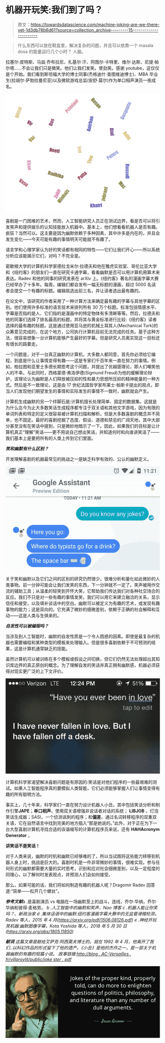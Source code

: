 # 机器开玩笑:我们到了吗？

> 原文：<https://towardsdatascience.com/machine-joking-are-we-there-yet-1d3db78b6d61?source=collection_archive---------15----------------------->

> 什么东西可以放在鞋盒里，解决复杂的问题，并且可以依靠一个 masala dosa 的能量运行几个小时？
> 人脑。

拉塞尔·皮特斯、马兹·乔布拉尼、扎基尔·汗、阿图尔·卡特里、维尔·达斯、尼提·帕尔塔……不会让我们只是微笑。他们让我们发笑。使劲笑。感谢 youtube，这仅仅是个开始。我们看到斯坦福大学的博士同事(杰格迪什·查图维迪博士)、MBA 毕业生(拉胡尔·萨勃拉曼尼亚)以及微软游戏总监(安舒·莫尔)作为单口相声演员一夜成名。

![](img/51f750a0cd65eb8226fe00df6f9dabf5.png)

喜剧是一门困难的艺术，然而，人工智能研究人员正在测试边界，看是否可以将引发笑声和提供娱乐的认知技能放入机器中。基本上，他们想看看机器人是否有趣。疯狂？当然可以。这主要是因为幽默依赖于多种因素，其中许多是内在的，并且会发生变化——今天可能有趣的事情明天可能就不有趣了。

语言学和心理学家认为好的笑话都有相同的特性——它们让我们开心——所以系统分析应该能揭示它们，对吗？不完全是。

密歇根大学的计算机科学家德拉戈米尔·拉德夫和他在雅虎实验室、哥伦比亚大学和《纽约客》的朋友们一直在研究卡通字幕，看看幽默是否可以用计算机用算术来表达。Radev 和他的同事的研究发表在 arXiv 上。《纽约客》著名的漫画字幕大赛已经举办了十多年。每周，编辑们都会发布一幅无标题的漫画，超过 5000 名读者会提交一个有趣的标题。编辑挑选出前三名，并让读者选出最有趣的。

在论文中，该研究的作者采用了一种计算方法来确定最有趣的字幕与其他字幕的区别。他们使用许多标准的语言技术来排列所有 30 万个标题。标准包括情感水平、字幕是否指的是人、它们指的是漫画中的特定物体有多清晰等等。然后，拉德夫和他的同事们选择了排名最高的标题，并将其与黄金标准进行比较:《纽约客》读者选择的最有趣的标题。这是通过使用亚马逊的机械土耳其人(Mechanical Turk)的众筹意见完成的，在这个地方，公司执行计算机目前无法完成的任务。基于这种方法，很容易想象一台计算机能够产生最好的字幕。但是研究人员离实现这一目标还有很长的路要走。

一个问题是，对于一台真正幽默的计算机，大多数人都同意，首先你必须给它编程，到底是什么让事情变得有趣——这是专家们千百年来一直在努力的事情。例如，柏拉图和亚里士多德长期思考这个问题，并提出了优越感理论，即人们嘲笑他人的不幸。与此同时，西格蒙德·弗洛伊德(Sigmund Freud)为他的缓解理论辩护，该理论认为幽默是人们释放被压抑的性和暴力思想所压抑的精神能量的一种方式。然后是不一致理论，这是由 17 世纪法国哲学家布莱士·帕斯卡提出的观点，即当人们发现他们期望发生的事情和实际发生的事情不一致时，幽默就会产生。

计算机生成幽默的另一个绊脚石是:计算机擅长处理简单、固定的数据集。这就是为什么迄今为止大多数笑话生成程序都专注于双关语和其他文字游戏，因为有限的单词列表和特定的定义很容易被计算机扫描和解析。但是大多数喜剧的概念并不简单，也不固定。最好的喜剧挖掘了态度、假设、道德和禁忌的广阔天地，其中大部分甚至没有在笑话中提到，只是微妙地暗示了一下。因此，如果我们的目标是让计算机真正“理解”笑话——更不用说自己想出笑话，并知道何时和向谁讲笑话了——我们基本上是要把所有的人类上传到它们里面。

***笑和幽默有什么区别？***

开发理解喜剧的机器最常见的挑战之一是缺乏科学有效的、公认的幽默定义。

![](img/8fb55242f1d9ecdc020e8f24d5be1e33.png)

关于笑和幽默以及它们之间的区别的研究仍然很少。很难分析和量化如此微妙的人类事物。前一分钟可能会让我们发笑的东西，下一分钟就不一定了。笑声被用作交流的辅助工具；从温柔的轻笑到开怀大笑，它帮助我们传达我们对各种社交场合的反应。我们不只是对一些有趣的事情发笑，我们可以用它来建立融洽的关系，显示信任和接受，以及填补谈话中的空白。幽默可以被定义为有趣的艺术，或发现有趣事物的能力；这是双向的。它充满了微妙的细微差别，依赖于正确的社会解释和互动——这是人类与生俱来的。

***自发性可以被编程吗？***

当涉及到人工智能时，幽默的自发性质是一个令人困惑的因素。即使是最复杂的机器也需要编程和某种类型的模板来处理输入。但是很多喜剧依赖于不可预测的结果，这是计算机通常缺乏的技能。

虽然计算机可以被训练在多个模板或假设之间切换，但它们仍然无法处理超出其知识库边界的真正原创的概念。为了理解自发的笑话并真正拥有幽默感，机器必须获得对现实更广泛的上下文评价。

![](img/4e3bc235c8ea5f7295d829ca7b921f66.png)

计算机科学家渴望解决喜剧问题是有原因的:笑话是对他们程序的一些最艰难的测试。如果人工智能程序真的要模拟人类智能，它们必须能够掌握人们让事情变得有趣的所有聪明方法。

事实上，几十年来，科学家们一直在努力设计机器人小丑。其中包括笑话分析和制作引擎**JAPE**；**单口相声**，使用双关语增强非说话者对话的系统； **LIBJOB** ，灯泡笑话生成器；SASI，一个侦测讽刺的程序；和**偏差**，通过名词转移程序的双重双关语，它在自然语言中找到完美的地方插入“那是她说的。”此外，对于正在为下一台大型喜剧计算机寻找合适的诙谐缩写的计算机程序员来说，还有 **HAHAcronym Generator** 。

**讲笑话不是笑话！**

对于人类来说，幽默的时机和幽默已经够难的了，所以当试图将这些能力转移到机器人身上时，挑战是巨大的。喜剧时机是一件非常微妙的事情，很难实现。参与任何形式的幽默都需要大量的实时思考，识别和应对社会细微差别，以及一定程度的同理心，以了解何时发表观点，并预测人们会如何接受。

那么，如果可能的话，我们将如何制造有趣的机器人呢？Dragomir Radev 回答道:“简单——松开几个螺丝”。

***参考文献***a .是喜剧演员 vs 电脑在一场幽默至上的战斗，连线，乔尔·华纳，乔尔·华纳和彼得·麦格劳。 *b .人工智能中的幽默和笑声，Nao 博客
c .机器人能让你笑吗？、新政治家
d .集体话语中的幽默:纽约客漫画字幕大赛中的无监督滑稽检测，Radev 等人，2015 年 4 月(https://arxiv.org/pdf/1506.08126.pdf)
e .神经开玩笑机器:幽默图像字幕，Kota Yoshida 等人，2018 年 5 月 30 日(https://arxiv.org/abs/1805.11850)*

***献词***
*这篇文章是献给艾萨克·阿西莫夫博士的。就在 1992 年 4 月，他离开了我们..以科幻作品的形式留下了他的遗产。《小丑》是他的杰作之一，是一部关于机器幽默的有趣的短篇小说。
故事链接:*[*http://blog . AC-Versailles . fr/villaroylit/public/joke ster . pdf*](http://blog.ac-versailles.fr/villaroylit/public/Jokester.pdf)

![](img/cdb147543dd9a8881ee0350be78d0482.png)